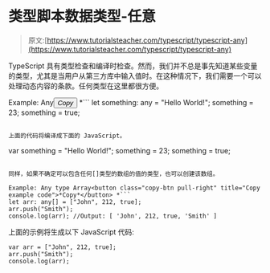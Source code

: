 # 类型脚本数据类型-任意

> 原文:[https://www.tutorialsteacher.com/typescript/typescript-any](https://www.tutorialsteacher.com/typescript/typescript-any)

TypeScript 具有类型检查和编译时检查。然而，我们并不总是事先知道某些变量的类型，尤其是当用户从第三方库中输入值时。在这种情况下，我们需要一个可以处理动态内容的条款。任何类型在这里都很方便。

Example: Any<button class="copy-btn pull-right" title="Copy example code">*Copy*</button> *```
let something: any = "Hello World!"; 
something = 23;
something = true; 
```

上面的代码将编译成下面的 JavaScript。

```
var something = "Hello World!";
something = 23;
something = true; 
```

同样，如果不确定可以包含任何[]类型的数组的值的类型，也可以创建该数组。

Example: Any type Array<button class="copy-btn pull-right" title="Copy example code">*Copy*</button> *```
let arr: any[] = ["John", 212, true]; 
arr.push("Smith"); 
console.log(arr); //Output: [ 'John', 212, true, 'Smith' ] 

```

上面的示例将生成以下 JavaScript 代码:

```
var arr = ["John", 212, true];
arr.push("Smith");
console.log(arr); 
```

